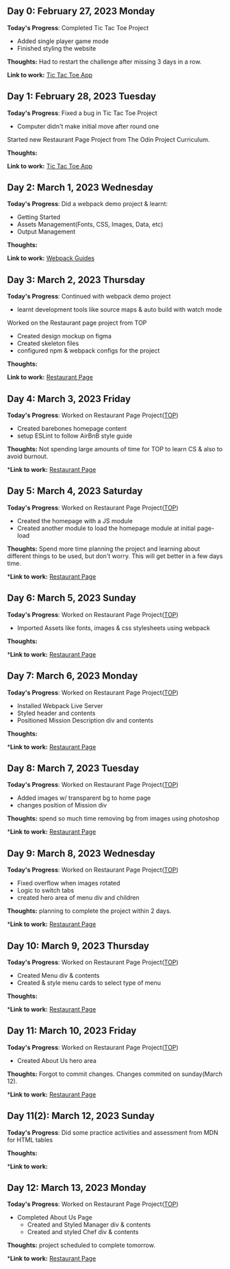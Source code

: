 ## Day 0: February 27, 2023 Monday

**Today's Progress**: 
Completed Tic Tac Toe Project
- Added single player game mode
- Finished styling the website

**Thoughts:** 
Had to restart the challenge after missing 3 days in a row.

**Link to work:** [Tic Tac Toe App](https://github.com/sandeepdotcode/tic-tac-toe)

## Day 1: February 28, 2023 Tuesday

**Today's Progress**: 
Fixed a bug in Tic Tac Toe Project
- Computer didn't make initial move after round one

Started new Restaurant Page Project from The Odin Project Curriculum.

**Thoughts:** 

**Link to work:** [Tic Tac Toe App](https://github.com/sandeepdotcode/tic-tac-toe)

## Day 2: March 1, 2023 Wednesday

**Today's Progress**: 
Did a webpack demo project & learnt:
- Getting Started
- Assets Management(Fonts, CSS, Images, Data, etc)
- Output Management

**Thoughts:** 

**Link to work:** [Webpack Guides](https://webpack.js.org/guides/)

## Day 3: March 2, 2023 Thursday

**Today's Progress**: 
Continued with webpack demo project
- learnt development tools like source maps & auto build with watch mode

Worked on the Restaurant page project from TOP
- Created design mockup on figma
- Created skeleton files
- configured npm & webpack configs for the project


**Thoughts:** 

**Link to work:** [Restaurant Page](https://github.com/sandeepdotcode/restaurant-page)

## Day 4: March 3, 2023 Friday

**Today's Progress**: 
Worked on Restaurant Page Project([TOP](https://www.theodinproject.com))
- Created barebones homepage content
- setup ESLint to follow AirBnB style guide

**Thoughts:** Not spending large amounts of time for TOP to learn CS & also to avoid burnout. 

***Link to work:** [Restaurant Page](https://github.com/sandeepdotcode/restaurant-page)

## Day 5: March 4, 2023 Saturday

**Today's Progress**: 
Worked on Restaurant Page Project([TOP](https://www.theodinproject.com))
- Created the homepage with a JS module
- Created another module to load the homepage module at initial page-load

**Thoughts:** Spend more time planning the project and learning about different things to be used, but don't worry. This will get better in a few days time.

***Link to work:** [Restaurant Page](https://github.com/sandeepdotcode/restaurant-page)

## Day 6: March 5, 2023 Sunday

**Today's Progress**: 
Worked on Restaurant Page Project([TOP](https://www.theodinproject.com))
- Imported Assets like fonts, images & css stylesheets using webpack

**Thoughts:** 

***Link to work:** [Restaurant Page](https://github.com/sandeepdotcode/restaurant-page)

## Day 7: March 6, 2023 Monday

**Today's Progress**: 
Worked on Restaurant Page Project([TOP](https://www.theodinproject.com))
- Installed Webpack Live Server
- Styled header and contents
- Positioned Mission Description div and contents

**Thoughts:** 

***Link to work:** [Restaurant Page](https://github.com/sandeepdotcode/restaurant-page)

## Day 8: March 7, 2023 Tuesday

**Today's Progress**: 
Worked on Restaurant Page Project([TOP](https://www.theodinproject.com))
- Added images w/ transparent bg to home page
- changes position of Mission div

**Thoughts:** spend so much time removing bg from images using photoshop

***Link to work:** [Restaurant Page](https://github.com/sandeepdotcode/restaurant-page)

## Day 9: March 8, 2023 Wednesday

**Today's Progress**: 
Worked on Restaurant Page Project([TOP](https://www.theodinproject.com))
- Fixed overflow when images rotated
- Logic to switch tabs
- created hero area of menu div and children

**Thoughts:** planning to complete the project within 2 days.

***Link to work:** [Restaurant Page](https://github.com/sandeepdotcode/restaurant-page)

## Day 10: March 9, 2023 Thursday

**Today's Progress**: 
Worked on Restaurant Page Project([TOP](https://www.theodinproject.com))
- Created Menu div & contents
- Created & style menu cards to select type of menu

**Thoughts:** 

***Link to work:** [Restaurant Page](https://github.com/sandeepdotcode/restaurant-page)

## Day 11: March 10, 2023 Friday

**Today's Progress**: 
Worked on Restaurant Page Project([TOP](https://www.theodinproject.com))
- Created About Us hero area

**Thoughts:** Forgot to commit changes. Changes commited on sunday(March 12).

***Link to work:** [Restaurant Page](https://github.com/sandeepdotcode/restaurant-page)

## Day 11(2): March 12, 2023 Sunday

**Today's Progress**: 
Did some practice activities and assessment from MDN for HTML tables

**Thoughts:**

***Link to work:**

## Day 12: March 13, 2023 Monday

**Today's Progress**: 
Worked on Restaurant Page Project([TOP](https://www.theodinproject.com))
- Completed About Us Page
  - Created and Styled Manager div & contents
  - Created and styled Chef div & contents

**Thoughts:** project scheduled to complete tomorrow.

***Link to work:** [Restaurant Page](https://github.com/sandeepdotcode/restaurant-page)
